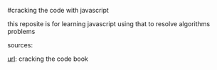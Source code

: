 #cracking the code with javascript

this reposite is for learning javascript using that to resolve algorithms problems

sources:

[url]: https://hacherrank.com
[url]: cracking the code book